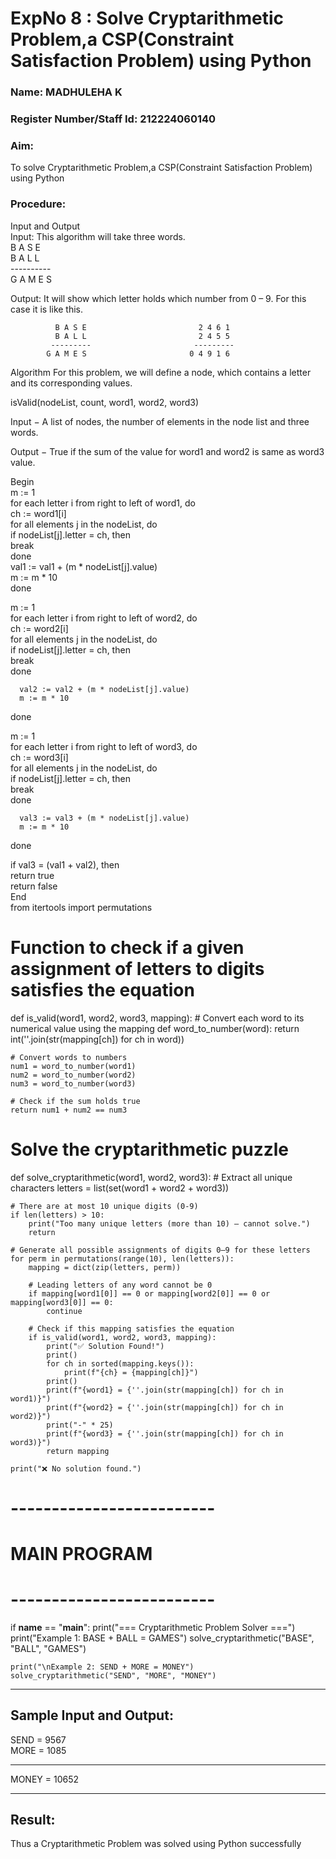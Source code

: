 <h1>ExpNo 8 : Solve Cryptarithmetic Problem,a CSP(Constraint Satisfaction Problem) using Python</h1> 
<h3>Name:     MADHULEHA K          </h3>
<h3>Register Number/Staff Id:   212224060140    </h3>
<H3>Aim:</H3>
<p>
    To solve Cryptarithmetic Problem,a CSP(Constraint Satisfaction Problem) using Python
</p>
<h3>Procedure:</h3>
Input and Output
<br>Input:
This algorithm will take three words.
<br> B A S E<br>
    B A L L<br>
           ----------<br>
           G A M E S<br>

Output:
It will show which letter holds which number from 0 – 9.
For this case it is like this.

              B A S E                         2 4 6 1
              B A L L                         2 4 5 5
             ---------                       ---------
            G A M E S                       0 4 9 1 6
Algorithm
For this problem, we will define a node, which contains a letter and its corresponding values.<br>

isValid(nodeList, count, word1, word2, word3)<br>

Input − A list of nodes, the number of elements in the node list and three words.<br>

Output − True if the sum of the value for word1 and word2 is same as word3 value.<br>

Begin<br>
   m := 1<br>
   for each letter i from right to left of word1, do<br>
      ch := word1[i]<br>
      for all elements j in the nodeList, do<br>
         if nodeList[j].letter = ch, then<br>
            break<br>
      done<br>
      val1 := val1 + (m * nodeList[j].value)<br>
      m := m * 10<br>
   done<br>

   m := 1<br>
   for each letter i from right to left of word2, do<br>
      ch := word2[i]<br>
      for all elements j in the nodeList, do<br>
         if nodeList[j].letter = ch, then<br>
            break<br>
      done<br>

      val2 := val2 + (m * nodeList[j].value)
      m := m * 10
   done<br>

   m := 1<br>
   for each letter i from right to left of word3, do<br>
      ch := word3[i]<br>
      for all elements j in the nodeList, do<br>
         if nodeList[j].letter = ch, then<br>
            break<br>
      done<br>

      val3 := val3 + (m * nodeList[j].value)
      m := m * 10
   done<br>

   if val3 = (val1 + val2), then<br>
      return true<br>
   return false<br>
End<br>
from itertools import permutations

# Function to check if a given assignment of letters to digits satisfies the equation
def is_valid(word1, word2, word3, mapping):
    # Convert each word to its numerical value using the mapping
    def word_to_number(word):
        return int(''.join(str(mapping[ch]) for ch in word))
    
    # Convert words to numbers
    num1 = word_to_number(word1)
    num2 = word_to_number(word2)
    num3 = word_to_number(word3)
    
    # Check if the sum holds true
    return num1 + num2 == num3

# Solve the cryptarithmetic puzzle
def solve_cryptarithmetic(word1, word2, word3):
    # Extract all unique characters
    letters = list(set(word1 + word2 + word3))
    
    # There are at most 10 unique digits (0-9)
    if len(letters) > 10:
        print("Too many unique letters (more than 10) — cannot solve.")
        return

    # Generate all possible assignments of digits 0–9 for these letters
    for perm in permutations(range(10), len(letters)):
        mapping = dict(zip(letters, perm))
        
        # Leading letters of any word cannot be 0
        if mapping[word1[0]] == 0 or mapping[word2[0]] == 0 or mapping[word3[0]] == 0:
            continue
        
        # Check if this mapping satisfies the equation
        if is_valid(word1, word2, word3, mapping):
            print("✅ Solution Found!")
            print()
            for ch in sorted(mapping.keys()):
                print(f"{ch} = {mapping[ch]}")
            print()
            print(f"{word1} = {''.join(str(mapping[ch]) for ch in word1)}")
            print(f"{word2} = {''.join(str(mapping[ch]) for ch in word2)}")
            print("-" * 25)
            print(f"{word3} = {''.join(str(mapping[ch]) for ch in word3)}")
            return mapping

    print("❌ No solution found.")

# -------------------------
# MAIN PROGRAM
# -------------------------
if __name__ == "__main__":
    print("=== Cryptarithmetic Problem Solver ===")
    print("Example 1: BASE + BALL = GAMES")
    solve_cryptarithmetic("BASE", "BALL", "GAMES")

    print("\nExample 2: SEND + MORE = MONEY")
    solve_cryptarithmetic("SEND", "MORE", "MONEY")

<hr>
<h2>Sample Input and Output:</h2>
SEND = 9567<br>
MORE = 1085<br>
<hr>
MONEY = 10652<br>
<hr>
<h2>Result:</h2>
<p> Thus a Cryptarithmetic Problem was solved using Python successfully</p>
